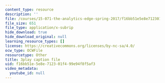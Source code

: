 ```yaml
---
content_type: resource
description: ''
file: /courses/15-071-the-analytics-edge-spring-2017/f16bb51e5e8e712301f499e94f8f5af3_xAuh5VptDQ4.srt
file_size: 651
file_type: application/x-subrip
hide_download: true
hide_download_original: null
learning_resource_types: []
license: https://creativecommons.org/licenses/by-nc-sa/4.0/
ocw_type: OCWFile
resourcetype: Other
title: 3play caption file
uid: f16bb51e-5e8e-7123-01f4-99e94f8f5af3
video_metadata:
  youtube_id: null
---
```

